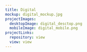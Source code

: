 ```yaml
---
title: Digital
mockup: digital_mockup.jpg
projectImages:
  desktopImage: digital_desctop.png
  mobileImage: digital_mobile.png
projectLinks:
  repository: view
  view: view
---
```

